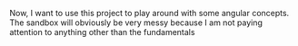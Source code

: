 Now, I want to use this project to play around with some angular concepts. The sandbox will obviously be very messy because I am not paying attention to anything other than the fundamentals